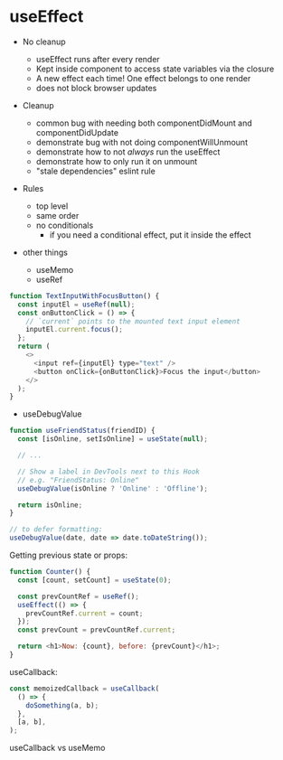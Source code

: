 # useEffect

- No cleanup
  - useEffect runs after every render
  - Kept inside component to access state variables via the closure
  - A new effect each time! One effect belongs to one render
  - does not block browser updates
  
- Cleanup
  - common bug with needing both componentDidMount and componentDidUpdate
  - demonstrate bug with not doing componentWillUnmount
  - demonstrate how to not *always* run the useEffect
  - demonstrate how to only run it on unmount
  - "stale dependencies" eslint rule
  
- Rules
  - top level
  - same order
  - no conditionals
    - if you need a conditional effect, put it inside the effect
    
- other things
  - useMemo
  - useRef

```js
function TextInputWithFocusButton() {
  const inputEl = useRef(null);
  const onButtonClick = () => {
    // `current` points to the mounted text input element
    inputEl.current.focus();
  };
  return (
    <>
      <input ref={inputEl} type="text" />
      <button onClick={onButtonClick}>Focus the input</button>
    </>
  );
}
```

  - useDebugValue
  
```js
function useFriendStatus(friendID) {
  const [isOnline, setIsOnline] = useState(null);

  // ...

  // Show a label in DevTools next to this Hook
  // e.g. "FriendStatus: Online"
  useDebugValue(isOnline ? 'Online' : 'Offline');

  return isOnline;
}

// to defer formatting:
useDebugValue(date, date => date.toDateString());
```

Getting previous state or props:

```js
function Counter() {
  const [count, setCount] = useState(0);

  const prevCountRef = useRef();
  useEffect(() => {
    prevCountRef.current = count;
  });
  const prevCount = prevCountRef.current;

  return <h1>Now: {count}, before: {prevCount}</h1>;
}
```

useCallback:

```js
const memoizedCallback = useCallback(
  () => {
    doSomething(a, b);
  },
  [a, b],
);
```

useCallback vs useMemo
